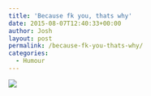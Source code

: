 ```yaml
---
title: 'Because fk you, thats why'
date: 2015-08-07T12:40:33+00:00
author: Josh
layout: post
permalink: /because-fk-you-thats-why/
categories:
  - Humour
---
```

![](https://joshdawes.com/images/uploads/2015/08/IMG_3674.jpg)
